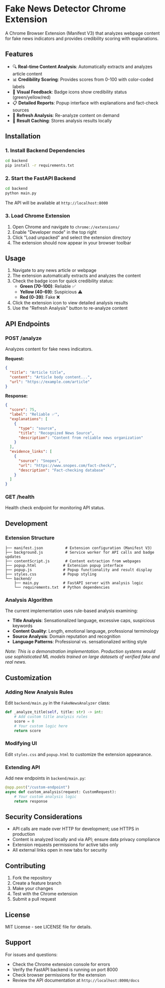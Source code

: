 # Fake News Detector Chrome Extension

A Chrome Browser Extension (Manifest V3) that analyzes webpage content for fake news indicators and provides credibility scoring with explanations.

## Features

- 🔍 **Real-time Content Analysis**: Automatically extracts and analyzes article content
- 📊 **Credibility Scoring**: Provides scores from 0-100 with color-coded labels
- 🎯 **Visual Feedback**: Badge icons show credibility status (green/yellow/red)
- 📋 **Detailed Reports**: Popup interface with explanations and fact-check sources
- 🔄 **Refresh Analysis**: Re-analyze content on demand
- 💾 **Result Caching**: Stores analysis results locally

## Installation

### 1. Install Backend Dependencies

```bash
cd backend
pip install -r requirements.txt
```

### 2. Start the FastAPI Backend

```bash
cd backend
python main.py
```

The API will be available at `http://localhost:8000`

### 3. Load Chrome Extension

1. Open Chrome and navigate to `chrome://extensions/`
2. Enable "Developer mode" in the top right
3. Click "Load unpacked" and select the extension directory
4. The extension should now appear in your browser toolbar

## Usage

1. Navigate to any news article or webpage
2. The extension automatically extracts and analyzes the content
3. Check the badge icon for quick credibility status:
   - **Green (70-100)**: Reliable ✅
   - **Yellow (40-69)**: Suspicious ⚠️
   - **Red (0-39)**: Fake ❌
4. Click the extension icon to view detailed analysis results
5. Use the "Refresh Analysis" button to re-analyze content

## API Endpoints

### POST /analyze
Analyzes content for fake news indicators.

**Request:**
```json
{
  "title": "Article title",
  "content": "Article body content...",
  "url": "https://example.com/article"
}
```

**Response:**
```json
{
  "score": 75,
  "label": "Reliable ✅",
  "explanations": [
    {
      "type": "source",
      "title": "Recognized News Source",
      "description": "Content from reliable news organization"
    }
  ],
  "evidence_links": [
    {
      "source": "Snopes",
      "url": "https://www.snopes.com/fact-check/",
      "description": "Fact-checking database"
    }
  ]
}
```

### GET /health
Health check endpoint for monitoring API status.

## Development

### Extension Structure

```
├── manifest.json          # Extension configuration (Manifest V3)
├── background.js          # Service worker for API calls and badge updates
├── contentScript.js       # Content extraction from webpages
├── popup.html            # Extension popup interface
├── popup.js              # Popup functionality and result display
├── styles.css            # Popup styling
└── backend/
    ├── main.py           # FastAPI server with analysis logic
    └── requirements.txt  # Python dependencies
```

### Analysis Algorithm

The current implementation uses rule-based analysis examining:

- **Title Analysis**: Sensationalized language, excessive caps, suspicious keywords
- **Content Quality**: Length, emotional language, professional terminology
- **Source Analysis**: Domain reputation and recognition
- **Language Patterns**: Professional vs. sensationalized writing style

*Note: This is a demonstration implementation. Production systems would use sophisticated ML models trained on large datasets of verified fake and real news.*

## Customization

### Adding New Analysis Rules

Edit `backend/main.py` in the `FakeNewsAnalyzer` class:

```python
def _analyze_title(self, title: str) -> int:
    # Add custom title analysis rules
    score = 0
    # Your custom logic here
    return score
```

### Modifying UI

Edit `styles.css` and `popup.html` to customize the extension appearance.

### Extending API

Add new endpoints in `backend/main.py`:

```python
@app.post("/custom-endpoint")
async def custom_analysis(request: CustomRequest):
    # Your custom analysis logic
    return response
```

## Security Considerations

- API calls are made over HTTP for development; use HTTPS in production
- Content is analyzed locally and via API; ensure data privacy compliance
- Extension requests permissions for active tabs only
- All external links open in new tabs for security

## Contributing

1. Fork the repository
2. Create a feature branch
3. Make your changes
4. Test with the Chrome extension
5. Submit a pull request

## License

MIT License - see LICENSE file for details.

## Support

For issues and questions:
- Check the Chrome extension console for errors
- Verify the FastAPI backend is running on port 8000
- Check browser permissions for the extension
- Review the API documentation at `http://localhost:8000/docs`